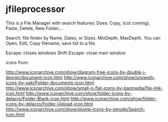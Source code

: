 # jfileprocessor

This is a File Manager with search features: 
Does: Copy, (cut coming), Paste, Delete, New Folder,...

Search:
file finder by Name, Dates, or Sizes. MinDepth, MaxDepth.
You can Open, Edit, Copy filename, save list to a file.

Escape: closes windows
Shift-Escape: close main window

icons from:

http://www.iconarchive.com/show/diagram-free-icons-by-double-j-design/document-icon.html
http://www.iconarchive.com/show/snowish-icons-by-saki/Folder-documents-icon.html
http://www.iconarchive.com/show/small-n-flat-icons-by-paomedia/file-link-icon.html
http://www.iconarchive.com/show/folder-icons-by-delacro/Folder-Blank-icon.html
http://www.iconarchive.com/show/folder-icons-by-delacro/Folder-Upload-icon.html
http://www.iconarchive.com/show/plump-icons-by-zerode/Search-icon.html